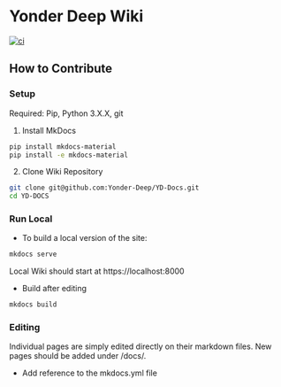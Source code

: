 # Yonder Deep Wiki

[![ci](https://github.com/Yonder-Deep/YD-Docs/actions/workflows/ci.yml/badge.svg)](https://github.com/Yonder-Deep/YD-Docs/actions/workflows/ci.yml)

## How to Contribute 

### Setup
Required: Pip, Python 3.X.X, git

1. Install MkDocs
```bash
pip install mkdocs-material
pip install -e mkdocs-material
```
   

2. Clone Wiki Repository
```bash
git clone git@github.com:Yonder-Deep/YD-Docs.git
cd YD-DOCS
```

### Run Local
- To build a local version of the site:
```bash
mkdocs serve
```
Local Wiki should start at https://localhost:8000
  
- Build after editing
```bash
mkdocs build
```

### Editing
Individual pages are simply edited directly on their markdown files. New pages should be added under /docs/.
- Add reference to the mkdocs.yml file




